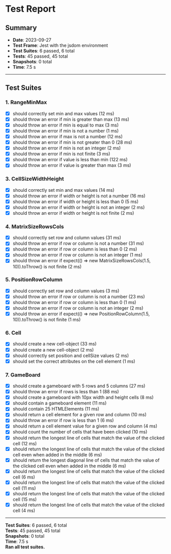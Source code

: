 # Test Report

## Summary

- **Date**: 2023-09-27
- **Test Frame**: Jest with the jsdom environment
- **Test Suites**: 6 passed, 6 total
- **Tests**: 45 passed, 45 total
- **Snapshots**: 0 total
- **Time**: 7.5 s

---

## Test Suites

### 1. RangeMinMax

- [x] should correctly set min and max values (12 ms)
- [x] should throw an error if min is greater than max (13 ms)
- [x] should throw an error if min is equal to max (3 ms)
- [x] should throw an error if min is not a number (1 ms)
- [x] should throw an error if max is not a number (12 ms)
- [x] should throw an error if min is not greater than 0 (28 ms)
- [x] should throw an error if min is not an integer (2 ms)
- [x] should throw an error if min is not finite (3 ms)
- [x] should throw an error if value is less than min (122 ms)
- [x] should throw an error if value is greater than max (3 ms)

### 3. CellSizeWidthHeight

- [x] should correctly set min and max values (14 ms)
- [x] should throw an error if width or height is not a number (16 ms)
- [x] should throw an error if width or height is less than 0 (5 ms)
- [x] should throw an error if width or height is not an integer (2 ms)
- [x] should throw an error if width or height is not finite (2 ms)

### 4. MatrixSizeRowsCols

- [x] should correctly set row and column values (31 ms)
- [x] should throw an error if row or column is not a number (31 ms)
- [x] should throw an error if row or column is less than 0 (2 ms)
- [x] should throw an error if row or column is not an integer (1 ms)
- [x] should throw an error if expect(() => new MatrixSizeRowsCols(1.5, 10)).toThrow() is not finite (2 ms)

### 5. PositionRowColumn

- [x] should correctly set row and column values (3 ms)
- [x] should throw an error if row or column is not a number (23 ms)
- [x] should throw an error if row or column is less than 0 (1 ms)
- [x] should throw an error if row or column is not an integer (2 ms)
- [x] should throw an error if expect(() => new PositionRowColumn(1.5, 10)).toThrow() is not finite (1 ms)

### 6. Cell

- [x] should create a new cell-object (33 ms)
- [x] should create a new cell-object (2 ms)
- [x] should correctly set position and cellSize values (2 ms)
- [x] should set the correct attributes on the cell element (1 ms)

### 7. GameBoard

- [x] should create a gameboard with 5 rows and 5 columns (27 ms)
- [x] should throw an error if rows is less than 1 (88 ms)
- [x] should create a gameboard with 10px width and height cells (8 ms)
- [x] should contain a gameboard element (11 ms)
- [x] should contain 25 HTMLElements (11 ms)
- [x] should return a cell element for a given row and column (10 ms)
- [x] should throw an error if row is less than 1 (6 ms)
- [x] should return a cell element value for a given row and column (4 ms)
- [x] should count the number of cells that have been clicked (10 ms)
- [x] should return the longest line of cells that match the value of the clicked cell (12 ms)
- [x] should return the longest line of cells that match the value of the clicked cell even when added in the middle (6 ms)
- [x] should return the longest diagonal line of cells that match the value of the clicked cell even when added in the middle (6 ms)
- [x] should return the longest line of cells that match the value of the clicked cell (6 ms)
- [x] should return the longest line of cells that match the value of the clicked cell (11 ms)
- [x] should return the longest line of cells that match the value of the clicked cell (15 ms)
- [x] should return the longest line of cells that match the value of the clicked cell (4 ms)

---

**Test Suites**: 6 passed, 6 total  
**Tests**: 45 passed, 45 total  
**Snapshots**: 0 total  
**Time**: 7.5 s  
**Ran all test suites.**
